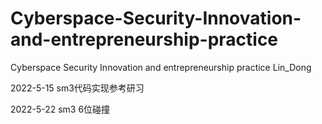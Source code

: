 # Cyberspace-Security-Innovation-and-entrepreneurship-practice
Cyberspace Security Innovation and entrepreneurship practice
Lin_Dong 

2022-5-15 sm3代码实现参考研习

2022-5-22 sm3 6位碰撞
